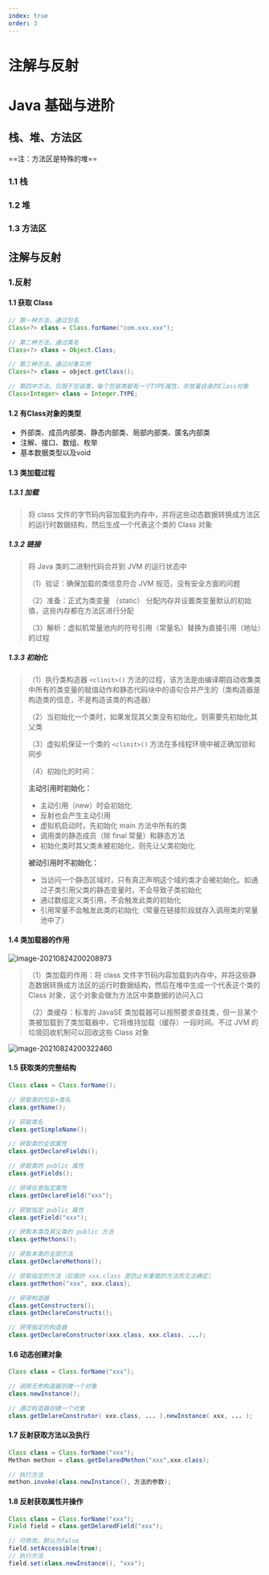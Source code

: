 ```yaml
---
index: true
order: 3
---
```




# 注解与反射  



# Java 基础与进阶 



## 栈、堆、方法区

==注：方法区是特殊的堆==

### 1.1 栈

### 1.2 堆

### 1.3 方法区



## 注解与反射



### 1.反射

#### 1.1 获取 Class

```java
// 第一种方法，通过包名
Class<?> class = Class.forName("com.xxx.xxx");

// 第二种方法，通过类名
Class<?> class = Object.Class;

// 第三种方法，通过对象实例
Class<?> class = object.getClass();

// 第四中方法，仅限于包装类，每个包装类都有一个TYPE属性，存放着自身的Class对象
Class<Integer> class = Integer.TYPE;
```



#### 1.2 有Class对象的类型

- 外部类、成员内部类、静态内部类、局部内部类、匿名内部类
- 注解、接口、数组、枚举
- 基本数据类型以及void



#### 1.3 类加载过程

##### 1.3.1 加载

> 将 class 文件的字节码内容加载到内存中，并将这些动态数据转换成方法区的运行时数据结构，然后生成一个代表这个类的 Class 对象



##### 1.3.2 链接

> 将 Java 类的二进制代码合并到 JVM 的运行状态中
>
> （1）验证：确保加载的类信息符合 JVM 规范，没有安全方面的问题
>
> （2）准备：正式为类变量 （static） 分配内存并设置类变量默认的初始值，这些内存都在方法区进行分配
>
> （3）解析：虚拟机常量池内的符号引用（常量名）替换为直接引用（地址）的过程



##### 1.3.3 初始化

> （1）执行类构造器 `<clinit>()` 方法的过程，该方法是由编译期自动收集类中所有的类变量的赋值动作和静态代码块中的语句合并产生的（类构造器是构造类的信息，不是构造该类的构造器）
>
> （2）当初始化一个类时，如果发现其父类没有初始化，则需要先初始化其父类
>
> （3）虚拟机保证一个类的 `<clinit>()` 方法在多线程环境中被正确加锁和同步
>
> （4）初始化的时间：
>
> **主动引用时初始化：**
>
> - 主动引用（new）时会初始化
> - 反射也会产生主动引用
> - 虚拟机启动时，先初始化 main 方法中所有的类
> - 调用类的静态成员（除 final 常量）和静态方法
> - 初始化类时其父类未被初始化，则先让父类初始化
>
> **被动引用时不初始化：**
>
> - 当访问一个静态区域时，只有真正声明这个域的类才会被初始化。如通过子类引用父类的静态变量时，不会导致子类初始化
> - 通过数组定义类引用，不会触发此类的初始化
> - 引用常量不会触发此类的初始化（常量在链接阶段就存入调用类的常量池中了）
>
> 



#### 1.4 类加载器的作用

![image-20210824200208973](http://gitee.com/gzwrrr/typora-img/raw/master/images/image-20210824200208973.png)

> （1）类加载的作用：将 class 文件字节码内容加载到内存中，并将这些静态数据转换成方法区的运行时数据结构，然后在堆中生成一个代表这个类的 Class 对象，这个对象会做为方法区中类数据的访问入口
>
> （2）类缓存：标准的 JavaSE 类加载器可以按照要求查找类，但一旦某个类被加载到了类加载器中，它将维持加载（缓存）一段时间。不过 JVM 的垃圾回收机制可以回收这些 Class 对象

![image-20210824200322460](http://gitee.com/gzwrrr/typora-img/raw/master/images/image-20210824200322460.png)



#### 1.5 获取类的完整结构

```java
Class class = Class.forName();

// 获取类的包名+类名
class.getName();

// 获取类名
class.getSimpleName();

// 获取类的全部属性
class.getDeclareFields();

// 获取类的 public 属性
class.getFields();

// 获得任意指定属性
class.getDeclareField("xxx");

// 获取指定 public 属性
class.getField("xxx");

// 获取本类及其父类的 public 方法
class.getMethons();

// 获取本类的全部方法
class.getDeclareMethons();

// 获取指定的方法（后面的 xxx.class 是防止有重载的方法而无法确定）
class.getMethon("xxx", xxx.class);

// 获得构造器
class.getConstructors();
class.getDeclareConstructs();

// 获得指定的构造器
class.getDeclareConstructor(xxx.class, xxx.class, ...);
```



#### 1.6 动态创建对象

```java
Class class = Class.forName("xxx");

// 调用无参构造器创建一个对象
class.newInstance();

// 通过构造器创建一个对象
class.getDelareConstrutor( xxx.class, ... ).newInstance( xxx, ... );
```



#### 1.7 反射获取方法以及执行

```java
Class class = Class.forName("xxx");
Methon methon = class.getDelaredMethon("xxx",xxx.class);

// 执行方法
methon.invoke(class.newInstance(), 方法的参数);
```



#### 1.8 反射获取属性并操作

```java
Class class = Class.forName("xxx");
Field field = class.getDelaredField("xxx");

// 可修改，默认为false
field.setAccessible(true);
// 执行方法
field.set(class.newInstance(), "xxx");
```

